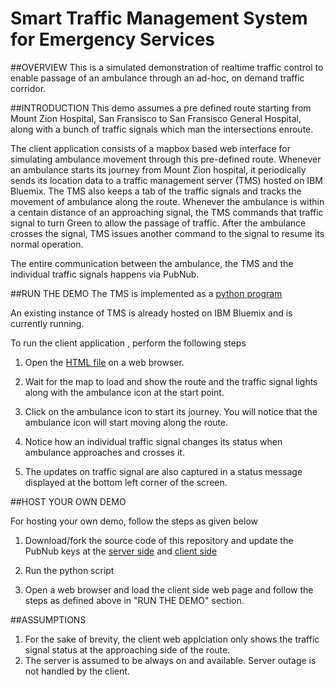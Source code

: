 # Smart Traffic Management System for Emergency Services

##OVERVIEW
This is a simulated demonstration of realtime traffic control to enable passage of an ambulance through an ad-hoc, on demand traffic corridor.   


##INTRODUCTION
This demo assumes a pre defined route starting from Mount Zion Hospital, San Fransisco to San Fransisco General Hospital, along with a bunch of traffic signals which man the intersections enroute. 

The client application consists of a mapbox based web interface for simulating ambulance movement through this pre-defined route. Whenever an ambulance starts its journey from Mount Zion hospital, it periodically sends its location data to a traffic management server (TMS) hosted on IBM Bluemix.  The TMS also keeps a tab of the traffic signals and tracks the movement of ambulance along the route. Whenever the ambulance is within a centain distance of an approaching signal, the TMS commands that traffic signal to turn Green to allow the passage of traffic. After the ambulance crosses the signal, TMS issues another command to the signal to resume its normal operation. 

The entire communication between the ambulance, the TMS and the individual traffic signals happens via PubNub. 


##RUN THE DEMO
The TMS is implemented as a [python program](server/traffic_server.py)

An existing instance of TMS is already hosted on IBM Bluemix and is currently running.

To run the client application , perform the following steps

1. Open the [HTML file](client/index.html) on a web browser.

2. Wait for the map to load and show the route and the traffic signal lights along with the ambulance icon at the start point.

3. Click on the ambulance icon to start its journey. You will notice that the ambulance icon will start moving along the route.

4. Notice how an individual traffic signal changes its status when ambulance approaches and crosses it.

5. The updates on traffic signal are also captured in a status message displayed at the bottom left corner of the screen.


##HOST YOUR OWN DEMO

For hosting your own demo, follow the steps as given below

1. Download/fork the source code of this repository and update the PubNub keys at the [server side](server/traffic_server.py)  and [client side](client/index.html)

2. Run the python script 

3. Open a web browser and load the client side web page and follow the steps as defined above in "RUN THE DEMO" section. 


##ASSUMPTIONS

1. For the sake of brevity, the client web applciation only shows the traffic signal status at the approaching side of the route. 
2. The server is assumed to be always on and available. Server outage is not handled by the client.
